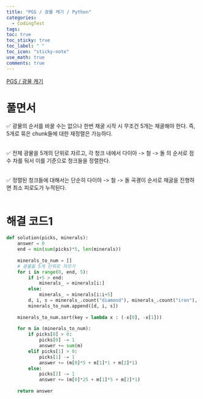 ```yaml
---
title: "PGS / 광물 캐기 / Python"
categories:
  - CodingTest
tags:
toc: true
toc_sticky: true
toc_label: " "
toc_icon: "sticky-note"
use_math: true
comments: true
---
```


[PGS / 광물 캐기](https://school.programmers.co.kr/learn/courses/30/lessons/172927) 

# 풀면서
✅ 광물의 순서를 바꿀 수는 없으나 한번 채굴 시작 시 무조건 5개는 채굴해야 한다. 즉, 5개로 묶은 chunk들에 대한 재정렬은 가능하다.     
<br/>

✅ 전체 광물을 5개의 단위로 자르고, 각 청크 내에서 다이아 -> 철 -> 돌 의 순서로 점수 차를 둬서 이를 기준으로 청크들을 정렬한다.      
<br/>

✅ 정렬된 청크들에 대해서는 단순히 다이아 -> 철 -> 돌 곡괭이 순서로 채굴을 진행하면 최소 피로도가 누적된다.   
</br>

# 해결 코드1
```python
def solution(picks, minerals):
    answer = 0
    end = min(sum(picks)*5, len(minerals))
    
    minerals_to_num = []
    # 광물들 5개 단위로 자르기
    for i in range(0, end, 5):
        if i+5 > end:
            minerals_ = minerals[i:]
        else:
            minerals_ = minerals[i:i+5]
        d, i, s = minerals_.count("diamond"), minerals_.count("iron"), minerals_.count("stone")
        minerals_to_num.append([d, i, s])
        
    minerals_to_num.sort(key = lambda x : (-x[0], -x[1]))
    
    for m in (minerals_to_num):
        if picks[0] > 0:
            picks[0] -= 1
            answer += sum(m)
        elif picks[1] > 0:
            picks[1] -= 1
            answer += (m[0]*5 + m[1]*1 + m[2]*1)
        else:
            picks[2] -= 1
            answer += (m[0]*25 + m[1]*5 + m[2]*1)
            
    return answer
            

```



